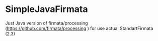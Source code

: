 SimpleJavaFirmata
=================

Just Java version of firmata/processing (https://github.com/firmata/processing ) for use actual  StandartFirmata (2.3)
